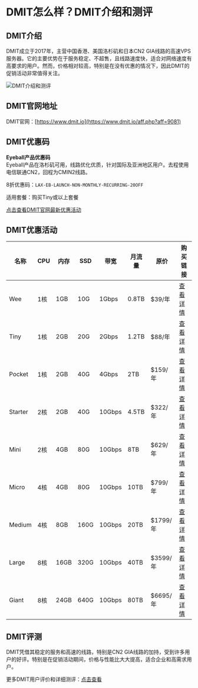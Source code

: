 # DMIT怎么样？DMIT介绍和测评

## DMIT介绍

DMIT成立于2017年，主营中国香港、美国洛杉矶和日本CN2 GIA线路的高速VPS服务器。它的主要优势在于服务稳定、不超售，且线路速度快，适合对网络速度有高要求的用户。然而，价格相对较高，特别是在没有优惠的情况下，因此DMIT的促销活动非常值得关注。

![DMIT介绍和测评](https://github.com/user-attachments/assets/90d80667-cd5f-4837-ab60-1bffb56f2c55)

## DMIT官网地址

DMIT官网：[https://www.dmit.io](https://www.dmit.io/aff.php?aff=9081)

## DMIT优惠码

**Eyeball产品优惠码**  
Eyeball产品在洛杉矶可用，线路优化优质，针对国际及亚洲地区用户。去程使用电信联通CN2，回程为CMIN2线路。  

8折优惠码：`LAX-EB-LAUNCH-NON-MONTHLY-RECURRING-20OFF`  

适用套餐：购买Tiny或以上套餐  

[点击查看DMIT官网最新优惠活动](https://www.dmit.io/aff.php?aff=9081)

## DMIT优惠活动

| 名称    | CPU  | 内存  | SSD  | 带宽   | 月流量 | 原价      | 购买链接                                                                                                                                   |
| ------- | ---- | ----- | ---- | ------ | ------ | --------- | ------------------------------------------------------------------------------------------------------------------------------------------ |
| Wee     | 1核  | 1GB   | 10G  | 1Gbps  | 0.8TB  | $39/年    | [查看详情](https://www.dmit.io/aff.php?aff=9081&pid=188)                                                                                     |
| Tiny    | 1核  | 2GB   | 20G  | 2Gbps  | 1.2TB  | $88/年    | [查看详情](https://www.dmit.io/aff.php?aff=9081&pid=189)                                                                                     |
| Pocket  | 1核  | 2GB   | 40G  | 4Gbps  | 2TB    | $159/年   | [查看详情](https://www.dmit.io/aff.php?aff=9081&pid=190)                                                                                     |
| Starter | 2核  | 2GB   | 40G  | 10Gbps | 4.5TB  | $322/年   | [查看详情](https://www.dmit.io/aff.php?aff=9081&pid=191)                                                                                     |
| Mini    | 2核  | 4GB   | 80G  | 10Gbps | 8TB    | $629/年   | [查看详情](https://www.dmit.io/aff.php?aff=9081&pid=192)                                                                                     |
| Micro   | 4核  | 4GB   | 80G  | 10Gbps | 10TB   | $799/年   | [查看详情](https://www.dmit.io/aff.php?aff=9081&pid=193)                                                                                     |
| Medium  | 4核  | 8GB   | 160G | 10Gbps | 20TB   | $1799/年  | [查看详情](https://www.dmit.io/aff.php?aff=9081&pid=194)                                                                                     |
| Large   | 8核  | 16GB  | 320G | 10Gbps | 40TB   | $3599/年  | [查看详情](https://www.dmit.io/aff.php?aff=9081&pid=195)                                                                                     |
| Giant   | 8核  | 24GB  | 640G | 10Gbps | 80TB   | $6695/年  | [查看详情](https://www.dmit.io/aff.php?aff=9081&pid=196)                                                                                     |

## DMIT评测

DMIT凭借其稳定的服务和高速的线路，特别是CN2 GIA线路的加持，受到许多用户的好评。特别是在促销活动期间，价格与性能比大大提高，适合企业和高需求用户。  

更多DMIT用户评价和详细测评：[点击查看](https://www.dmit.io/aff.php?aff=9081)

